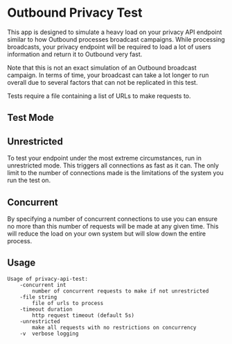 # Outbound Privacy Test
This app is designed to simulate a heavy load on your privacy API endpoint similar to how Outbound processes broadcast campaigns. While processing broadcasts, your privacy endpoint will be required to load a lot of users information and return it to Outbound very fast.

Note that this is not an exact simulation of an Outbound broadcast campaign. In terms of time, your broadcast can take a lot longer to run overall due to several factors that can not be replicated in this test.

Tests require a file containing a list of URLs to make requests to.

## Test Mode
## Unrestricted
To test your endpoint under the most extreme circumstances, run in unrestricted mode. This triggers all connections as fast as it can. The only limit to the number of connections made is the limitations of the system you run the test on.

## Concurrent
By specifying a number of concurrent connections to use you can ensure no more than this number of requests will be made at any given time. This will reduce the load on your own system but will slow down the entire process.

## Usage

    Usage of privacy-api-test:
        -concurrent int
            number of concurrent requests to make if not unrestricted
        -file string
            file of urls to process
        -timeout duration
            http request timeout (default 5s)
        -unrestricted
            make all requests with no restrictions on concurrency
        -v	verbose logging
